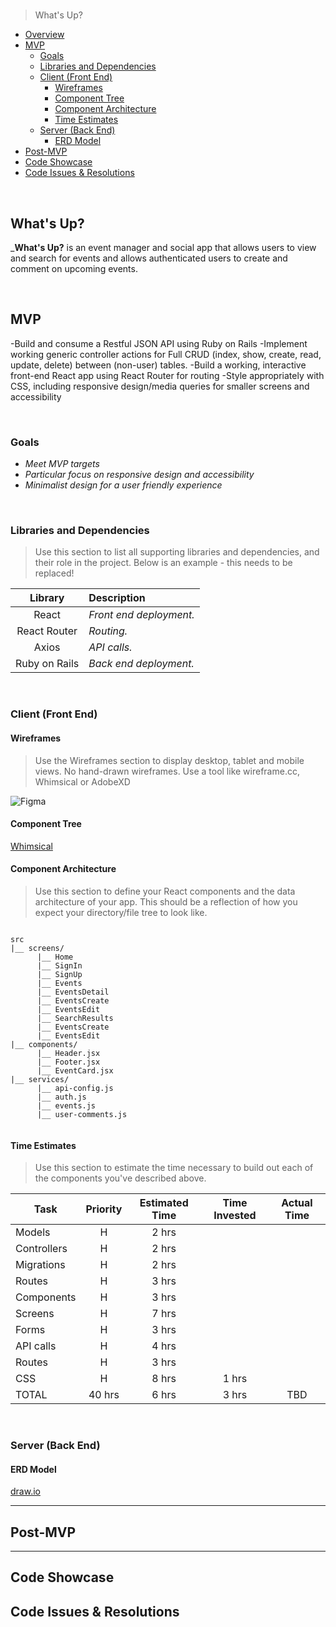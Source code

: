 #  <!-- omit in toc -->

> What's Up? 
>

- [Overview](#overview)
- [MVP](#mvp)
  - [Goals](#goals)
  - [Libraries and Dependencies](#libraries-and-dependencies)
  - [Client (Front End)](#client-front-end)
    - [Wireframes](#wireframes)
    - [Component Tree](#component-tree)
    - [Component Architecture](#component-architecture)
    - [Time Estimates](#time-estimates)
  - [Server (Back End)](#server-back-end)
    - [ERD Model](#erd-model)
- [Post-MVP](#post-mvp)
- [Code Showcase](#code-showcase)
- [Code Issues & Resolutions](#code-issues--resolutions)

<br>

## What's Up?

_**What's Up?** is an event manager and social app that allows users to view and search for events and allows authenticated users to create and comment on upcoming events.


<br>

## MVP

-Build and consume a Restful JSON API using Ruby on Rails
-Implement working generic controller actions for Full CRUD (index, show, create, read, update, delete) between (non-user) tables.
-Build a working, interactive front-end React app using React Router for routing
-Style appropriately with CSS, including responsive design/media queries for smaller screens and accessibility

<br>

### Goals

- _Meet MVP targets_
- _Particular focus on responsive design and accessibility_
- _Minimalist design for a user friendly experience_

<br>

### Libraries and Dependencies

> Use this section to list all supporting libraries and dependencies, and their role in the project. Below is an example - this needs to be replaced!

|     Library      | Description                                |
| :--------------: | :----------------------------------------- |
|      React       | _Front end deployment._ |
|   React Router   | _Routing._ |
|   Axios   | _API calls._ |
|     Ruby on Rails      | _Back end deployment._ |


<br>

### Client (Front End)

#### Wireframes

> Use the Wireframes section to display desktop, tablet and mobile views. No hand-drawn wireframes. Use a tool like wireframe.cc, Whimsical or AdobeXD

![Figma](https://www.figma.com/file/nkVIX5ZNd9jrUPtFDNlrDg/Untitled?node-id=0%3A1)


#### Component Tree


[Whimsical](https://whimsical.com/wusup-XkFNhN6UpfzABxg6mypXE6)

#### Component Architecture

> Use this section to define your React components and the data architecture of your app. This should be a reflection of how you expect your directory/file tree to look like. 

``` structure

src
|__ screens/
      |__ Home
      |__ SignIn
      |__ SignUp
      |__ Events
      |__ EventsDetail
      |__ EventsCreate
      |__ EventsEdit
      |__ SearchResults
      |__ EventsCreate
      |__ EventsEdit
|__ components/
      |__ Header.jsx
      |__ Footer.jsx
      |__ EventCard.jsx
|__ services/
      |__ api-config.js
      |__ auth.js
      |__ events.js
      |__ user-comments.js


```

#### Time Estimates

> Use this section to estimate the time necessary to build out each of the components you've described above.

| Task                | Priority | Estimated Time | Time Invested | Actual Time |
| ------------------- | :------: | :------------: | :-----------: | :---------: |
| Models    |    H     |     2 hrs      |     
| Controllers |    H     |     2 hrs      |    
| Migrations    |    H     |     2 hrs      |    
| Routes |    H     |     3 hrs      |       
| Components   |    H     |     3 hrs      |     
| Screens |    H     |     7 hrs      |    
| Forms    |    H     |     3 hrs      |     
| API calls |    H     |     4 hrs      |    
| Routes    |    H     |     3 hrs      |     
| CSS |    H     |     8 hrs      |     1 hrs   
| TOTAL               |   40 hrs       |     6 hrs      |     3 hrs     |     TBD     |


<br>

### Server (Back End)

#### ERD Model



[draw.io](https://app.diagrams.net/#G1cZ_Zt2Te1i5-jyIMVxii93_e-_MyDSlG)
<br>

***

## Post-MVP



***

## Code Showcase



## Code Issues & Resolutions



